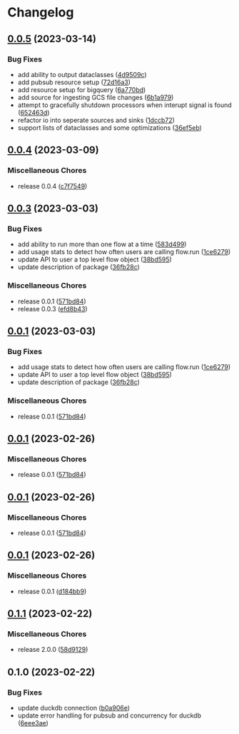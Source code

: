 # Changelog

## [0.0.5](https://github.com/launchflow/buildflow/compare/v0.0.4...v0.0.5) (2023-03-14)


### Bug Fixes

* add ability to output dataclasses ([4d9509c](https://github.com/launchflow/buildflow/commit/4d9509c00bdbbbacaed37fc8a9386449d421532d))
* add pubsub resource setup ([72d16a3](https://github.com/launchflow/buildflow/commit/72d16a30ce235ee5097276cd161043e553b509d6))
* add resource setup for bigquery ([6a770bd](https://github.com/launchflow/buildflow/commit/6a770bd9e7687f06b4aeb680ef83177e75f334b3))
* add source for ingesting GCS file changes ([6b1a979](https://github.com/launchflow/buildflow/commit/6b1a9798f44318ba3ae6af0dfe38ac00432348f5))
* attempt to gracefully shutdown processors when interupt signal is found ([652463d](https://github.com/launchflow/buildflow/commit/652463d01464a5fc9d08c5856b04ef33f148f46e))
* refactor io into seperate sources and sinks ([1dccb72](https://github.com/launchflow/buildflow/commit/1dccb72ac6e0460c100bf1afa6be753f23587c32))
* support lists of dataclasses and some optimizations ([36ef5eb](https://github.com/launchflow/buildflow/commit/36ef5ebd96844dc580a4f4244680aa83bbd5b0de))

## [0.0.4](https://github.com/launchflow/buildflow/compare/v0.0.3...v0.0.4) (2023-03-09)


### Miscellaneous Chores

* release 0.0.4 ([c7f7549](https://github.com/launchflow/buildflow/commit/c7f75494b6621023b73a81d32221d13fd164efde))

## [0.0.3](https://github.com/launchflow/buildflow/compare/v0.0.1...v0.0.3) (2023-03-03)


### Bug Fixes

* add ability to run more than one flow at a time ([583d499](https://github.com/launchflow/buildflow/commit/583d4994e51c2f5c57a7fadc1ac182b1fdef1089))
* add usage stats to detect how often users are calling flow.run ([1ce6279](https://github.com/launchflow/buildflow/commit/1ce6279d43171413330c1aa00ca032290da47260))
* update API to user a top level flow object ([38bd595](https://github.com/launchflow/buildflow/commit/38bd5952ddf6346f83fc78aa6a1b1585e3eaddc8))
* update description of package ([36fb28c](https://github.com/launchflow/buildflow/commit/36fb28c78a5a7df719b5b50685c50395701b42b0))


### Miscellaneous Chores

* release 0.0.1 ([571bd84](https://github.com/launchflow/buildflow/commit/571bd84fef1a628f6b81bfda8c76fdb8ad579dcb))
* release 0.0.3 ([efd8b43](https://github.com/launchflow/buildflow/commit/efd8b43b5271bcd3ba5011153f92a4677da7644f))

## [0.0.1](https://github.com/launchflow/buildflow/compare/v0.0.1...v0.0.1) (2023-03-03)


### Bug Fixes

* add usage stats to detect how often users are calling flow.run ([1ce6279](https://github.com/launchflow/buildflow/commit/1ce6279d43171413330c1aa00ca032290da47260))
* update API to user a top level flow object ([38bd595](https://github.com/launchflow/buildflow/commit/38bd5952ddf6346f83fc78aa6a1b1585e3eaddc8))
* update description of package ([36fb28c](https://github.com/launchflow/buildflow/commit/36fb28c78a5a7df719b5b50685c50395701b42b0))


### Miscellaneous Chores

* release 0.0.1 ([571bd84](https://github.com/launchflow/buildflow/commit/571bd84fef1a628f6b81bfda8c76fdb8ad579dcb))

## [0.0.1](https://github.com/launchflow/buildflow/compare/v0.0.1...v0.0.1) (2023-02-26)


### Miscellaneous Chores

* release 0.0.1 ([571bd84](https://github.com/launchflow/buildflow/commit/571bd84fef1a628f6b81bfda8c76fdb8ad579dcb))

## [0.0.1](https://github.com/launchflow/buildflow/compare/v0.0.1...v0.0.1) (2023-02-26)


### Miscellaneous Chores

* release 0.0.1 ([571bd84](https://github.com/launchflow/buildflow/commit/571bd84fef1a628f6b81bfda8c76fdb8ad579dcb))

## [0.0.1](https://github.com/launchflow/buildflow/compare/v0.1.1...v0.0.1) (2023-02-26)


### Miscellaneous Chores

* release 0.0.1 ([d184bb9](https://github.com/launchflow/buildflow/commit/d184bb9340e9f1a552b39f877b4f83fdbb6fef04))

## [0.1.1](https://github.com/launchflow/buildflow/compare/v0.1.0...v0.1.1) (2023-02-22)


### Miscellaneous Chores

* release 2.0.0 ([58d9129](https://github.com/launchflow/buildflow/commit/58d91290ae8f0802fe9c686ec940f2b1574d7993))

## 0.1.0 (2023-02-22)


### Bug Fixes

* update duckdb connection ([b0a906e](https://github.com/launchflow/buildflow/commit/b0a906ef7897ca0210243da7346c981b9c445918))
* update error handling for pubsub and concurrency for duckdb ([6eee3ae](https://github.com/launchflow/buildflow/commit/6eee3ae2e60a40c22a7fd517edb387a22d336f58))

